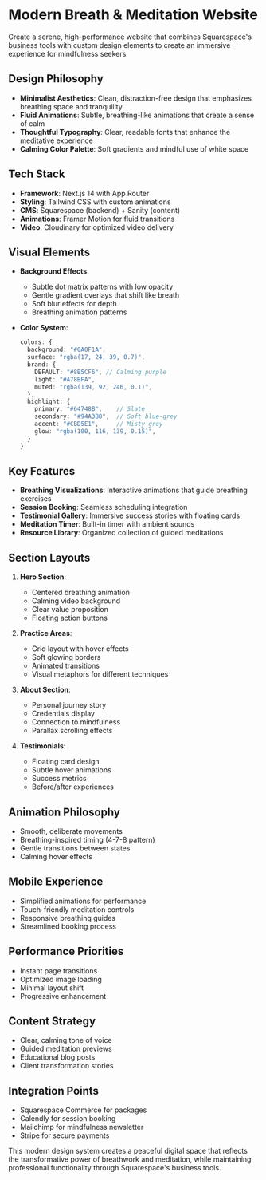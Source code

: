 # Modern Breath & Meditation Website

Create a serene, high-performance website that combines Squarespace's business tools with custom design elements to create an immersive experience for mindfulness seekers.

## Design Philosophy
- **Minimalist Aesthetics**: Clean, distraction-free design that emphasizes breathing space and tranquility
- **Fluid Animations**: Subtle, breathing-like animations that create a sense of calm
- **Thoughtful Typography**: Clear, readable fonts that enhance the meditative experience
- **Calming Color Palette**: Soft gradients and mindful use of white space

## Tech Stack
- **Framework**: Next.js 14 with App Router
- **Styling**: Tailwind CSS with custom animations
- **CMS**: Squarespace (backend) + Sanity (content)
- **Animations**: Framer Motion for fluid transitions
- **Video**: Cloudinary for optimized video delivery

## Visual Elements
- **Background Effects**:
  - Subtle dot matrix patterns with low opacity
  - Gentle gradient overlays that shift like breath
  - Soft blur effects for depth
  - Breathing animation patterns

- **Color System**:
  ```typescript
  colors: {
    background: "#0A0F1A",
    surface: "rgba(17, 24, 39, 0.7)",
    brand: {
      DEFAULT: "#8B5CF6", // Calming purple
      light: "#A78BFA",
      muted: "rgba(139, 92, 246, 0.1)",
    },
    highlight: {
      primary: "#64748B",    // Slate
      secondary: "#94A3B8",  // Soft blue-grey
      accent: "#CBD5E1",     // Misty grey
      glow: "rgba(100, 116, 139, 0.15)",
    }
  }
  ```

## Key Features
- **Breathing Visualizations**: Interactive animations that guide breathing exercises
- **Session Booking**: Seamless scheduling integration
- **Testimonial Gallery**: Immersive success stories with floating cards
- **Meditation Timer**: Built-in timer with ambient sounds
- **Resource Library**: Organized collection of guided meditations

## Section Layouts
1. **Hero Section**:
   - Centered breathing animation
   - Calming video background
   - Clear value proposition
   - Floating action buttons

2. **Practice Areas**:
   - Grid layout with hover effects
   - Soft glowing borders
   - Animated transitions
   - Visual metaphors for different techniques

3. **About Section**:
   - Personal journey story
   - Credentials display
   - Connection to mindfulness
   - Parallax scrolling effects

4. **Testimonials**:
   - Floating card design
   - Subtle hover animations
   - Success metrics
   - Before/after experiences

## Animation Philosophy
- Smooth, deliberate movements
- Breathing-inspired timing (4-7-8 pattern)
- Gentle transitions between states
- Calming hover effects

## Mobile Experience
- Simplified animations for performance
- Touch-friendly meditation controls
- Responsive breathing guides
- Streamlined booking process

## Performance Priorities
- Instant page transitions
- Optimized image loading
- Minimal layout shift
- Progressive enhancement

## Content Strategy
- Clear, calming tone of voice
- Guided meditation previews
- Educational blog posts
- Client transformation stories

## Integration Points
- Squarespace Commerce for packages
- Calendly for session booking
- Mailchimp for mindfulness newsletter
- Stripe for secure payments

This modern design system creates a peaceful digital space that reflects the transformative power of breathwork and meditation, while maintaining professional functionality through Squarespace's business tools.